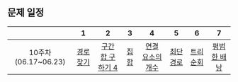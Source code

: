 ## 문제 일정 ##

| |1|2|3|4|5|6|7|
|:-:|:-:|:-:|:-:|:-:|:-:|:-:|:-:|
|10주차(06.17~06.23)|[경로 찾기](https://www.acmicpc.net/problem/11403)|[구간 합 구하기 4](https://www.acmicpc.net/problem/11659)|[집합](https://www.acmicpc.net/problem/11723)|[연결 요소의 개수](https://www.acmicpc.net/problem/11724)|[최단경로](https://www.acmicpc.net/problem/1753)|[트리 순회](https://www.acmicpc.net/problem/1991)|[평범한 배낭](https://www.acmicpc.net/problem/12865)|
